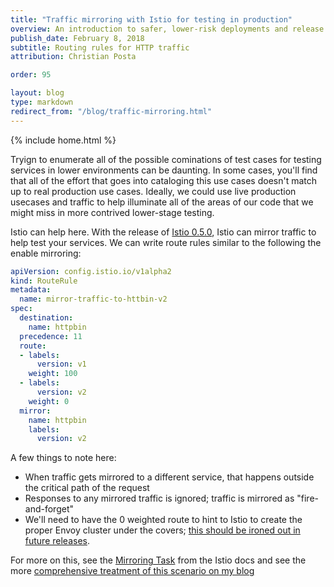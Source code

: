 ```yaml
---
title: "Traffic mirroring with Istio for testing in production"
overview: An introduction to safer, lower-risk deployments and release to production
publish_date: February 8, 2018
subtitle: Routing rules for HTTP traffic
attribution: Christian Posta

order: 95

layout: blog
type: markdown
redirect_from: "/blog/traffic-mirroring.html"
---
```

{% include home.html %}

Tryign to enumerate all of the possible cominations of test cases for testing services in lower environments can be daunting. In some cases, you'll find that all of the effort that goes into cataloging this use cases doesn't match up to real production use cases. Ideally, we could use live production usecases and traffic to help illuminate all of the areas of our code that we might miss in more contrived lower-stage testing. 

Istio can help here. With the release of [Istio 0.5.0]({{home}}/about/notes/0.5.html), Istio can mirror traffic to help test your services. We can write route rules similar to the following the enable mirroring:


```yaml
apiVersion: config.istio.io/v1alpha2
kind: RouteRule
metadata:
  name: mirror-traffic-to-httbin-v2
spec:
  destination:
    name: httpbin
  precedence: 11
  route:
  - labels:
      version: v1
    weight: 100
  - labels: 
      version: v2
    weight: 0
  mirror:
    name: httpbin
    labels:
      version: v2
``` 

A few things to note here:

* When traffic gets mirrored to a different service, that happens outside the critical path of the request
* Responses to any mirrored traffic is ignored; traffic is mirrored as "fire-and-forget"
* We'll need to have the 0 weighted route to hint to Istio to create the proper Envoy cluster under the covers; [this should be ironed out in future releases](https://github.com/istio/istio/issues/3270).

For more on this, see the [Mirroring Task]({{home}}/docs/tasks/traffic-management/mirroring.html) from the Istio docs and see the more [comprehensive treatment of this scenario on my blog](http://blog.christianposta.com/microservices/traffic-shadowing-with-istio-reduce-the-risk-of-code-release/)
